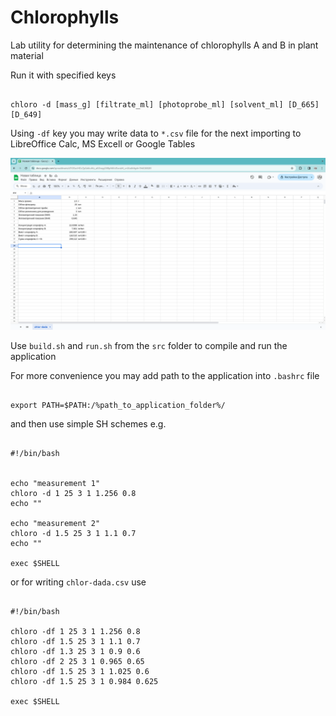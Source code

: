 # Chlorophylls

Lab utility for determining the maintenance of chlorophylls A and B in plant material
  
Run it with specified keys

```
  
chloro -d [mass_g] [filtrate_ml] [photoprobe_ml] [solvent_ml] [D_665] [D_649]

```

Using `-df` key you may write data to `*.csv` file for the next importing to LibreOffice Calc, MS Excell or Google Tables

![Google table data import](/img/screen.png)

Use `build.sh` and `run.sh` from the `src` folder to compile and run the application

For more convenience you may add path to the application into `.bashrc` file

```

export PATH=$PATH:/%path_to_application_folder%/

```

and then use simple SH schemes e.g.

```SH

#!/bin/bash


echo "measurement 1"
chloro -d 1 25 3 1 1.256 0.8
echo ""

echo "measurement 2"
chloro -d 1.5 25 3 1 1.1 0.7
echo ""

exec $SHELL

```

or for writing `chlor-dada.csv` use

```SH

#!/bin/bash

chloro -df 1 25 3 1 1.256 0.8
chloro -df 1.5 25 3 1 1.1 0.7
chloro -df 1.3 25 3 1 0.9 0.6
chloro -df 2 25 3 1 0.965 0.65
chloro -df 1.5 25 3 1 1.025 0.6
chloro -df 1.5 25 3 1 0.984 0.625

exec $SHELL

```
